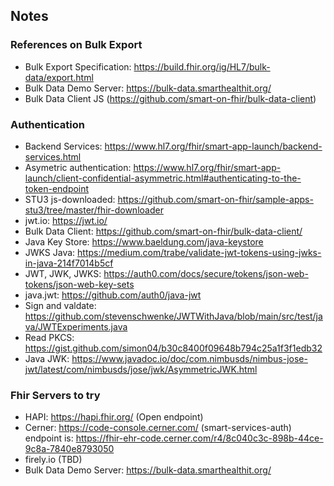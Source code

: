 Notes
-----



### References on Bulk Export
 
- Bulk Export Specification: https://build.fhir.org/ig/HL7/bulk-data/export.html
- Bulk Data Demo Server: https://bulk-data.smarthealthit.org/
- Bulk Data Client JS (https://github.com/smart-on-fhir/bulk-data-client)



### Authentication

- Backend Services: https://www.hl7.org/fhir/smart-app-launch/backend-services.html
- Asymetric authentication: https://www.hl7.org/fhir/smart-app-launch/client-confidential-asymmetric.html#authenticating-to-the-token-endpoint
- STU3 js-downloaded: https://github.com/smart-on-fhir/sample-apps-stu3/tree/master/fhir-downloader
- jwt.io: https://jwt.io/
- Bulk Data Client: https://github.com/smart-on-fhir/bulk-data-client/
- Java Key Store: https://www.baeldung.com/java-keystore
- JWKS Java: https://medium.com/trabe/validate-jwt-tokens-using-jwks-in-java-214f7014b5cf
- JWT, JWK, JWKS: https://auth0.com/docs/secure/tokens/json-web-tokens/json-web-key-sets
- java.jwt: https://github.com/auth0/java-jwt
- Sign and valdate: https://github.com/stevenschwenke/JWTWithJava/blob/main/src/test/java/JWTExperiments.java
- Read PKCS: https://gist.github.com/simon04/b30c8400f09648b794c25a1f3f1edb32
- Java JWK: https://www.javadoc.io/doc/com.nimbusds/nimbus-jose-jwt/latest/com/nimbusds/jose/jwk/AsymmetricJWK.html


### Fhir Servers to try

- HAPI: https://hapi.fhir.org/ (Open endpoint)  
- Cerner: https://code-console.cerner.com/  (smart-services-auth)  endpoint is: https://fhir-ehr-code.cerner.com/r4/8c040c3c-898b-44ce-9c8a-7840e8793050
- firely.io (TBD)
- Bulk Data Demo Server: https://bulk-data.smarthealthit.org/



